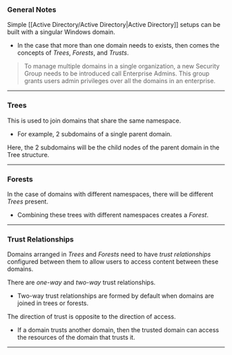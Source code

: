 ### General Notes

Simple [[Active Directory/Active Directory|Active Directory]] setups can be built with a singular Windows domain.
- In the case that more than one domain needs to exists, then comes the concepts of _Trees_, _Forests_, and _Trusts_.

> To manage multiple domains in a single organization, a new Security Group needs to be introduced call Enterprise Admins. This group grants users admin privileges over all the domains in an enterprise.

---
### Trees

This is used to join domains that share the same namespace.
- For example, 2 subdomains of a single parent domain.

Here, the 2 subdomains will be the child nodes of the parent domain in the Tree structure.

---
### Forests

In the case of domains with different namespaces, there will be different _Trees_ present.
- Combining these trees with different namespaces creates a _Forest_.

---
### Trust Relationships

Domains arranged in _Trees_ and _Forests_ need to have _trust relationships_ configured between them to allow users to access content between these domains.

There are _one-way_ and _two-way_ trust relationships.
- Two-way trust relationships are formed by default when domains are joined in trees or forests.

The direction of trust is opposite to the direction of access.
- If a domain trusts another domain, then the trusted domain can access the resources of the domain that trusts it.

---
